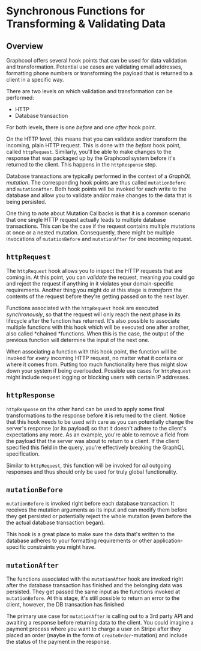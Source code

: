 # Synchronous Functions for Transforming & Validating Data

## Overview

Graphcool offers several hook points that can be used for data validation and transformation. Potential use cases are validating email addresses, formatting phone numbers or transforming the payload that is returned to a client in a specific way.

There are two levels on which validation and transformation can be performed:

* HTTP
* Database transaction

For both levels, there is one *before* and one *after* hook point. 

On the HTTP level, this means that you can validate and/or transform the incoming, plain HTTP request. This is done with the *before* hook point, called `httpRequest`. Similarly, you'll be able to make changes to the response that was packaged up by the Graphcool system before it's returned to the client. This happens in the `httpResponse` step.

Database transactions are typically performed in the context of a *GraphQL mutation*. The corresponding hook points are thus called `mutationBefore` and `mutationAfter`. Both hook points will be invoked for each write to the database and allow you to validate and/or make changes to the data that is being persisted.

One thing to note about Mutation Callbacks is that it is a common scenario that one single HTTP request actually leads to multiple database transactions. This can be the case if the request contains multiple mutations at once or a nested mutation. Consequently, there might be multiple invocations of `mutationBefore` and `mutationAfter` for one incoming request. 

## `httpRequest`

The `httpRequest` hook allows you to inspect the HTTP requests that are coming in. At this point, you can *validate* the request, meaning you could go and reject the request if anything in it violates your domain-specific requirements. Another thing you might do at this stage is *transform* the contents of the request before they're getting passed on to the next layer. 

Functions associated with the `httpRequest` hook are executed *synchronously*, so that the request will only reach the next phase in its lifecycle after the function has returned. It's also possible to associate multiple functions with this hook which will be executed one after another, also called *chained *functions. When this is the case, the output of the previous function will determine the input of the next one. 

When associating a function with this hook point, the function will be invoked for *every* incoming HTTP request, no matter what it contains or where it comes from. Putting too much functionality here thus might slow down your system if being overloaded. Possible use cases for `httpRequest` might include request logging or blocking users with certain IP addresses.     

## `httpResponse`

`httpResponse` on the other hand can be used to apply some final transformations to the response before it is returned to the client. Notice that this hook needs to be used with care as you can potentially change the server's response (or its payload) so that it doesn't adhere to the client's expectations any more. As an example, you're able to remove a field from the payload that the server was about to return to a client. If the client specified this field in the query, you're effectively breaking the GraphQL specification.

Similar to `httpRequest`, this function will be invoked for *all* outgoing responses and thus should only be used for truly global functionality.


## `mutationBefore`

`mutationBefore` is invoked right before each database transaction. It receives the mutation arguments as its input and can modify them before they get persisted or potentially reject the whole mutation (even before the the actual database transaction began).

This hook is a great place to make sure the data that's written to the database adheres to your formatting requirements or other application-specific constraints you might have.  

## `mutationAfter`

The functions associated with the `mutationAfter` hook are invoked right after the database transaction has finished and the belonging data was persisted. They get passed the same input as the functions invoked at `mutationBefore`. At this stage, it's still possible to return an error to the client, however, the DB transaction has finished 

The primary use case for `mutationAfter` is calling out to a 3rd party API and awaiting a response before returning data to the client. You could imagine a payment process where you want to charge a user on Stripe after they placed an order (maybe in the form of `createOrder`-mutation) and include the status of the payment in the response.

